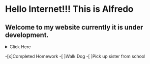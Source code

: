 # Hello Internet!!! This is Alfredo
## Welcome to my website currently it is under development.

<details><summary> Click Here</summary>
<p>

```
# Testing out a collapsed section
```
![Image](https://github.com/Alfred00ni/MyWebsite/blob/8520c7d73b1da099c0c0aaca35f85cffe8e618b0/IMG-0367.jpg)


</p>
</details>

-[x]Completed Homework
-[ ]Walk Dog
-[ ]Pick up sister from school

